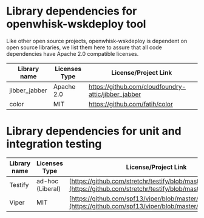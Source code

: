 <!--
#
# Licensed to the Apache Software Foundation (ASF) under one or more
# contributor license agreements.  See the NOTICE file distributed with
# this work for additional information regarding copyright ownership.
# The ASF licenses this file to You under the Apache License, Version 2.0
# (the "License"); you may not use this file except in compliance with
# the License.  You may obtain a copy of the License at
#
#     http://www.apache.org/licenses/LICENSE-2.0
#
# Unless required by applicable law or agreed to in writing, software
# distributed under the License is distributed on an "AS IS" BASIS,
# WITHOUT WARRANTIES OR CONDITIONS OF ANY KIND, either express or implied.
# See the License for the specific language governing permissions and
# limitations under the License.
#
-->

# Library dependencies for openwhisk-wskdeploy tool

Like other open source projects, openwhisk-wskdeploy is dependent on open source libraries, we
list them here to assure that all code dependencies have Apache 2.0 compatible licenses.

| Library name | Licenses Type | License/Project Link |
| ------| ------ | ------ |
| jibber_jabber | Apache 2.0 | https://github.com/cloudfoundry-attic/jibber_jabber |
| color | MIT | https://github.com/fatih/color |


# Library dependencies for unit and integration testing

| Library name | Licenses Type | License/Project Link |
| ------| ------ | ------ |
| Testify | ad-hoc (Liberal)| [https://github.com/stretchr/testify/blob/master/LICENCE.txt](https://github.com/stretchr/testify/blob/master/LICENCE.txt) |
| Viper | MIT | [https://github.com/spf13/viper/blob/master/LICENSE](https://github.com/spf13/viper/blob/master/LICENSE) |
